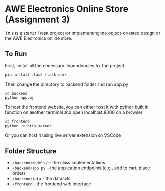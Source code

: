 # AWE Electronics Online Store (Assignment 3)

This is a starter Flask project for implementing the object-oriented design of the AWE Electronics online store.

## To Run
First, install all the necessary dependencies for the project

```bash
pip install flask flask-cors
```

Then change the directory to backend folder and run app.py

```bash
cd backend
python app.py
```

To host the frontend website, you can either host it with python built in function on another terminal and open localhost:8000 on a browser
```bash
cd frontend
python -m http.server
```

Or you can host it using live server extension on VSCode


## Folder Structure

- `/backend/models/` – the class implementations
- `/backend/app.py` – the application endpoints (e.g., add to cart, place order)
- `/backend/data` - the datasets
- `/frontend` - the frontend web interface